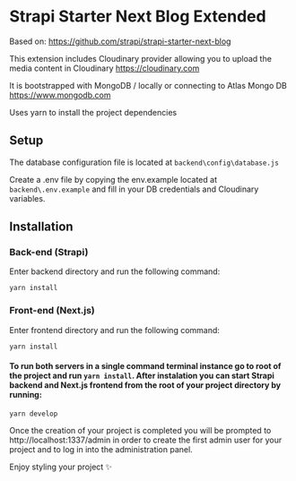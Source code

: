 # Strapi Starter Next Blog Extended
Based on:
https://github.com/strapi/strapi-starter-next-blog

This extension includes Cloudinary provider allowing you to upload the media content in Cloudinary
https://cloudinary.com

It is bootstrapped with MongoDB / locally or connecting to Atlas Mongo DB
https://www.mongodb.com

Uses yarn to install the project dependencies



## Setup
The database configuration file is located at ```backend\config\database.js```

Create a .env file by copying the env.example located at ```backend\.env.example``` and fill in your DB credentials and Cloudinary variables.  



## Installation

### Back-end (Strapi)
Enter backend directory and run the following command:

```yarn install```


### Front-end (Next.js)
Enter frontend directory and run the following command:

```yarn install```


#### To run both servers in a single command terminal instance go to root of the project and run ```yarn install```. After instalation you can start Strapi backend and Next.js frontend from the root of your project directory by running:

```yarn develop```


Once the creation of your project is completed you will be prompted to http://localhost:1337/admin in order to create the first admin user for your project and to log in into the administration panel.



Enjoy styling your project :sparkles:

